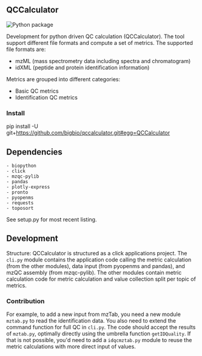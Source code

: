 ## QCCalculator
![Python package](https://github.com/bigbio/qccalculator/workflows/Python%20package/badge.svg)

Development for python driven QC calculation (QCCalculator). The tool support different file formats and compute a set of metrics. The supported file formats are:

- mzML  (mass spectrometry data including spectra and chromatogram)
- idXML (peptide and protein identification information)

Metrics are grouped into different categories:

- Basic QC metrics
- Identification QC metrics

### Install

pip install -U git+https://github.com/bigbio/qccalculator.git#egg=QCCalculator

## Dependencies
    - biopython
    - click
    - mzqc-pylib
    - pandas
    - plotly-express
    - pronto
    - pyopenms
    - requests
    - toposort

See setup.py for most recent listing.

## Development
Structure:
QCCalculator is structured as a click applications project.
The `cli.py` module contains the application code calling the metric calculation (from the other modules), data input (from pyopenms and pandas), and mzQC assembly (from mzqc-pylib).
The other modules contain metric calculation code for metric calculation and value collection split per topic of metrics.


### Contribution
For example, to add a new input from mzTab, you need a new module `mztab.py` to read the identification data. You also need to extend the command function for full QC in `cli.py`. The code should accept the results of `mztab.py`, optimally directly using the umbrella function `getIDQuality`. If that is not possible, you'd need to add a `idqcmztab.py` module to reuse the metric calculations with more direct input of values.
